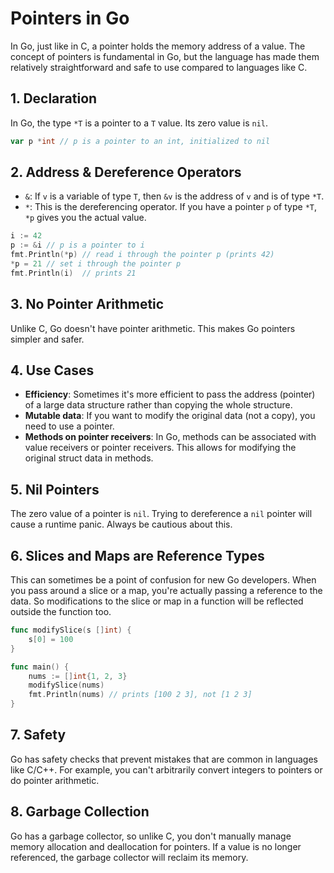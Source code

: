 

# Pointers in Go

In Go, just like in C, a pointer holds the memory address of a value. The concept of pointers is fundamental in Go, but the language has made them relatively straightforward and safe to use compared to languages like C.

## 1. Declaration

In Go, the type `*T` is a pointer to a `T` value. Its zero value is `nil`.

```go
var p *int // p is a pointer to an int, initialized to nil
```

## 2. Address & Dereference Operators

- `&`: If `v` is a variable of type `T`, then `&v` is the address of `v` and is of type `*T`.
- `*`: This is the dereferencing operator. If you have a pointer `p` of type `*T`, `*p` gives you the actual value.

```go
i := 42
p := &i // p is a pointer to i
fmt.Println(*p) // read i through the pointer p (prints 42)
*p = 21 // set i through the pointer p
fmt.Println(i)  // prints 21
```

## 3. No Pointer Arithmetic

Unlike C, Go doesn't have pointer arithmetic. This makes Go pointers simpler and safer.

## 4. Use Cases

- **Efficiency**: Sometimes it's more efficient to pass the address (pointer) of a large data structure rather than copying the whole structure.
- **Mutable data**: If you want to modify the original data (not a copy), you need to use a pointer.
- **Methods on pointer receivers**: In Go, methods can be associated with value receivers or pointer receivers. This allows for modifying the original struct data in methods.

## 5. Nil Pointers

The zero value of a pointer is `nil`. Trying to dereference a `nil` pointer will cause a runtime panic. Always be cautious about this.

## 6. Slices and Maps are Reference Types

This can sometimes be a point of confusion for new Go developers. When you pass around a slice or a map, you're actually passing a reference to the data. So modifications to the slice or map in a function will be reflected outside the function too.

```go
func modifySlice(s []int) {
    s[0] = 100
}

func main() {
    nums := []int{1, 2, 3}
    modifySlice(nums)
    fmt.Println(nums) // prints [100 2 3], not [1 2 3]
}
```

## 7. Safety

Go has safety checks that prevent mistakes that are common in languages like C/C++. For example, you can't arbitrarily convert integers to pointers or do pointer arithmetic.

## 8. Garbage Collection

Go has a garbage collector, so unlike C, you don't manually manage memory allocation and deallocation for pointers. If a value is no longer referenced, the garbage collector will reclaim its memory.


